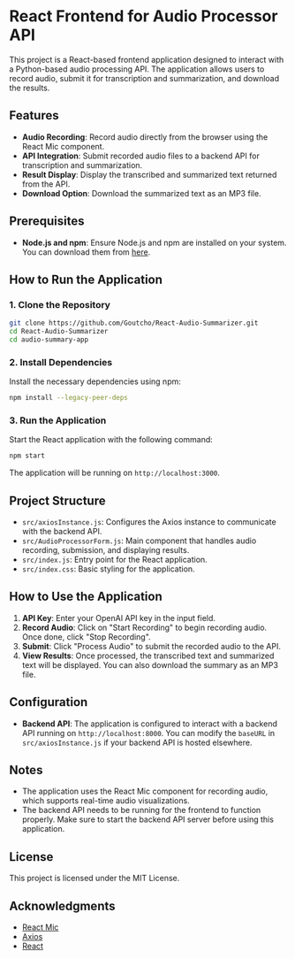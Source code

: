 # React Frontend for Audio Processor API

This project is a React-based frontend application designed to interact with a Python-based audio processing API. The application allows users to record audio, submit it for transcription and summarization, and download the results.

## Features

- **Audio Recording**: Record audio directly from the browser using the React Mic component.
- **API Integration**: Submit recorded audio files to a backend API for transcription and summarization.
- **Result Display**: Display the transcribed and summarized text returned from the API.
- **Download Option**: Download the summarized text as an MP3 file.

## Prerequisites

- **Node.js and npm**: Ensure Node.js and npm are installed on your system. You can download them from [here](https://nodejs.org/).

## How to Run the Application

### 1. Clone the Repository

```bash
git clone https://github.com/Goutcho/React-Audio-Summarizer.git
cd React-Audio-Summarizer
cd audio-summary-app
```

### 2. Install Dependencies

Install the necessary dependencies using npm:

```bash
npm install --legacy-peer-deps
```

### 3. Run the Application

Start the React application with the following command:

```bash
npm start
```

The application will be running on `http://localhost:3000`.

## Project Structure

- `src/axiosInstance.js`: Configures the Axios instance to communicate with the backend API.
- `src/AudioProcessorForm.js`: Main component that handles audio recording, submission, and displaying results.
- `src/index.js`: Entry point for the React application.
- `src/index.css`: Basic styling for the application.

## How to Use the Application

1. **API Key**: Enter your OpenAI API key in the input field.
2. **Record Audio**: Click on "Start Recording" to begin recording audio. Once done, click "Stop Recording".
3. **Submit**: Click "Process Audio" to submit the recorded audio to the API.
4. **View Results**: Once processed, the transcribed text and summarized text will be displayed. You can also download the summary as an MP3 file.

## Configuration

- **Backend API**: The application is configured to interact with a backend API running on `http://localhost:8000`. You can modify the `baseURL` in `src/axiosInstance.js` if your backend API is hosted elsewhere.

## Notes

- The application uses the React Mic component for recording audio, which supports real-time audio visualizations.
- The backend API needs to be running for the frontend to function properly. Make sure to start the backend API server before using this application.

## License

This project is licensed under the MIT License.

## Acknowledgments

- [React Mic](https://github.com/hackingbeauty/react-mic)
- [Axios](https://axios-http.com/)
- [React](https://reactjs.org/)